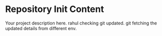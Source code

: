 Repository Init Content
=======================

Your project description here. rahul
checking git updated.
git fetching the updated details from different env.
